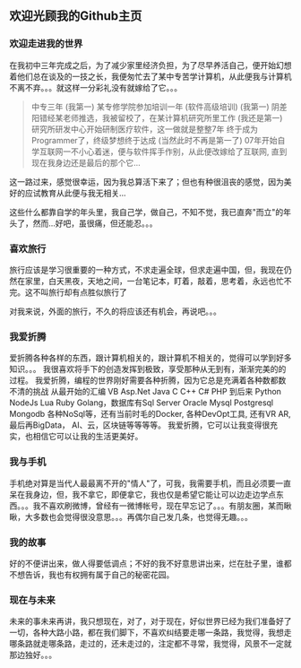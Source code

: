 ## 欢迎光顾我的Github主页

### 欢迎走进我的世界 ###

在我初中三年完成之后，为了减少家里经济负担，为了尽早养活自己，便开始幻想着他们总在谈及的一技之长，我便匆忙去了某中专苦学计算机，从此便我与计算机不离不弃。。。就这样一分彩礼没有就嫁给了它。。。

> 中专三年 (我第一)
> 某专修学院参加培训一年 (软件高级培训) (我第一)
> 阴差阳错经某老师推选，我被留校了，在某计算机研究所里工作 (我还是第一)
> 研究所研发中心开始研制医疗软件，这一做就是整整7年 终于成为Programmer了，终级梦想终于达成 (当然此时不再是第一了)
> 07年开始自学互联网一不小心着迷，便与软件挥手作别，从此便改嫁给了互联网, 直到现在我身边还是最后的那个它...

这一路过来，感觉很幸运，因为我总算活下来了；但也有种很沮丧的感觉，因为美好的应试教育从此便与我无相关...

这些什么都靠自学的年头里，我自己学，做自己，不知不觉，我已直奔"而立"的年头了，然而...好吧，虽很痛，但还能忍。。。

### 喜欢旅行 ###

旅行应该是学习很重要的一种方式，不求走遍全球，但求走遍中国，但，我现在仍然在家里，白天黑夜，天地之间，一台笔记本，盯着，敲着，思考着，永远也忙不完。这不叫旅行却有点胜似旅行了

对我来说，外面的旅行，不久的将应该还有机会，再说吧。。。

### 我爱折腾 ###

爱折腾各种各样的东西，跟计算机相关的，跟计算机不相关的，觉得可以学到好多知识。。。
我很喜欢将手下的创造发挥到极致，享受那种从无到有，渐渐完美的的过程。
我爱折腾，编程的世界刚好需要各种折腾，因为它总是充满着各种数都数不清的挑战 从最开始的汇编 VB Asp.Net Java C C++ C# PHP 到后来 Python NodeJs Lua Ruby Golang，数据库有Sql Server Oracle Mysql Postgresql Mongodb 各种NoSql等，还有当前时毛的Docker, 各种DevOpt工具, 还有VR AR, 最后再BigData， AI、云，区块链等等等等。
我爱折腾，它可以让我变得很充实，也相信它可以让我的生活更美好。

### 我与手机 ###

手机绝对算是当代人最最离不开的"情人"了，可我，我需要手机，而且必须要一直呆在我身边，但，我不拿它，即便拿它，我也仅是希望它能让可以边走边学点东西。。。我不喜欢刷微博，曾经有一微博帐号，现在早忘记了。。。有朋友圈，某而瞅瞅，大多数也会觉得很没意思。。。再偶尔自己发几条，也觉得无趣。。。

### 我的故事 ###
好的不便讲出来，做人得要低调点；不好的我不好意思讲出来，烂在肚子里，谁都不想告诉，我也有权拥有属于自己的秘密花园。

### 现在与未来 ###
未来的事未来再讲，我只想现在，对了，对于现在，好似世界已经为我们准备好了一切，各种大路小路，都在我们脚下，不喜欢纠结要走哪一条路，我觉得，我想走哪条路就走哪条路，走过的，还未走过的，注定都不寻常，我觉得，风景不一定就那边独好。。。
